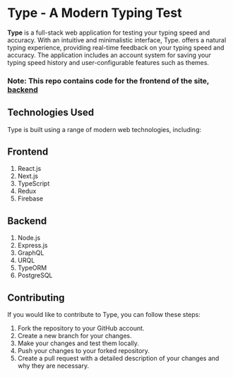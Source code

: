 # Type - A Modern Typing Test

**Type** is a full-stack web application for testing your typing speed and accuracy. With an intuitive and minimalistic interface, Type. offers a natural typing experience, providing real-time feedback on your typing speed and accuracy. The application includes an account system for saving your typing speed history and user-configurable features such as themes.

### Note: This repo contains code for the frontend of the site, [backend](https://github.com/Rohith-JN/type-backend)

## Technologies Used
Type is built using a range of modern web technologies, including:

## Frontend

1) React.js
2) Next.js
3) TypeScript
4) Redux
5) Firebase
  
## Backend

1) Node.js
2) Express.js
3) GraphQL
4) URQL
5) TypeORM
6) PostgreSQL

## Contributing

If you would like to contribute to Type, you can follow these steps:

1) Fork the repository to your GitHub account.
2) Create a new branch for your changes.
3) Make your changes and test them locally.
4) Push your changes to your forked repository.
5) Create a pull request with a detailed description of your changes and why they are necessary.
